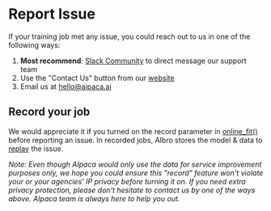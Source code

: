 # Report Issue

If your training job met any issue, you could reach out to us in one of the following ways:

1. **Most recommend**: [Slack Community](https://join.slack.com/t/aipacainc/shared_invite/zt-s85idjfp-f~UwkvwuWi3TD1eTud4n5A) to direct message our support team
2. Use the "Contact Us" button from our [website](https://aipaca.ai)
3. Email us at <a href = "mailto: hello@aipaca.ai">hello@aipaca.ai</a>

## Record your job

We would appreciate it if you turned on the record parameter in [online_fit()](#online_fit) before reporting an issue. In recorded jobs, AIbro stores the model & data to [replay](#replay_job) the issue.

_Note: Even though AIpaca would only use the data for service improvement purposes only, we hope you could ensure this "record" feature won't violate your or your agencies' IP privacy before turning it on. If you need extra privacy protection, please don't hesitate to contact us by one of the ways above. AIpaca team is always here to help you out._
